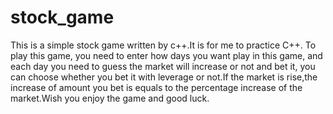 # stock_game
This is a simple stock game written by c++.It is for me to practice C++. To play this game, you need to enter how days you want play in
this game, and each day you need to guess the market will increase or not and bet it, you can choose whether you bet it with leverage or 
not.If the market is rise,the increase of amount you bet is equals to the percentage increase of the market.Wish you enjoy the game and 
good luck.

